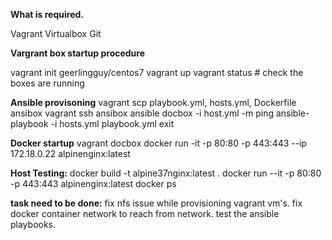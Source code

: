 **What is required.**

Vagrant 
Virtualbox 
Git

**Vargrant box startup procedure**

vagrant init geerlingguy/centos7 
vagrant up 
vagrant status # check the boxes are running

**Ansible provisoning**
vagrant scp playbook.yml, hosts.yml, Dockerfile ansibox
vagrant ssh ansibox 
ansible docbox -i host.yml -m ping
ansible-playbook -i hosts.yml playbook.yml
exit

**Docker startup**
vagrant docbox
docker run -it -p 80:80 -p 443:443 --ip 172.18.0.22 alpinenginx:latest

**Host Testing:** 
docker build -t alpine37nginx:latest . 
docker run --it -p 80:80 -p 443:443 alpinenginx:latest docker ps

**task need to be done:** 
fix nfs issue while provisioning vagrant vm's. 
fix docker container network to reach from network. 
test the ansible playbooks.
